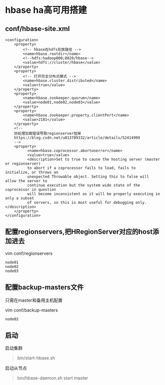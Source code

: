 # hbase ha高可用搭建

## conf/hbase-site.xml
```
<configuration>
	<property>
		<!-- hbase在hdfs存放路径 -->
		<name>hbase.rootdir</name>
		<!--hdfs:hadoop000;8020/hbase-->
		<value>hdfs://cluster/hbase</value>
	</property>
	<property>
		<!-- 打开完全分布式模式 -->
		<name>hbase.cluster.distributed</name>
		<value>true</value>
	</property>
	<property>
		<name>hbase.zookeeper.quorum</name>
		<value>node01,node02,node03</value>
	</property>
	<property>
		<name>hbase.zookeeper.property.clientPort</name>
		<value>2181</value>
	</property>
	<!--
	协处理加载错误导致regionserver挂掉
	https://blog.csdn.net/u013709332/article/details/52414999
	-->
	<property>
          <name>hbase.coprocessor.abortonerror</name>
          <value>true</value>
          <description>Set to true to cause the hosting server (master or regionserver)
          to abort if a coprocessor fails to load, fails to initialize, or throws an
          unexpected Throwable object. Setting this to false will allow the server to
          continue execution but the system wide state of the coprocessor in question
          will become inconsistent as it will be properly executing in only a subset
          of servers, so this is most useful for debugging only.</description> 
    </property>
</configuration>
```
## 配置regionservers,把HRegionServer对应的host添加进去
vim conf/regionservers
```   
node01
node02
node03
```

## 配置backup-masters文件
只需在master和备用主机配置

vim conf/backup-masters
```
node02
```

## 启动
启动集群
> bin/start-hbase.sh

启动从节点
> bin/hbase-daemon.sh start master